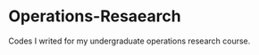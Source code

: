 Operations-Resaearch
====================

Codes I writed for my undergraduate operations research course.
